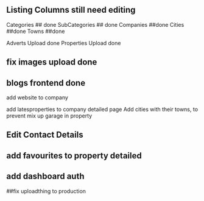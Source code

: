 ## Listing Columns still need editing
Categories ## done
SubCategories ## done
Companies ##done
Cities ##done
Towns ##done

Adverts Upload done
Properties Upload done

## fix images upload done

## blogs frontend done

add website to company

add latesproperties to company detailed page
Add cities with their towns, to prevent mix up
garage in property

## Edit Contact Details

## add favourites to property detailed
## add dashboard auth

##fix uploadthing to production


